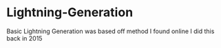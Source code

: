 # Lightning-Generation
Basic Lightning Generation was based off method I found online I did this back in 2015
